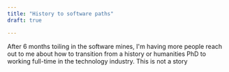 ```yaml
---
title: "History to software paths"
draft: true

---
```


After 6 months toiling in the software mines, I'm having more people reach out to me about how to transition from 
a history or humanities PhD to working full-time in the technology industry. This is not a story  